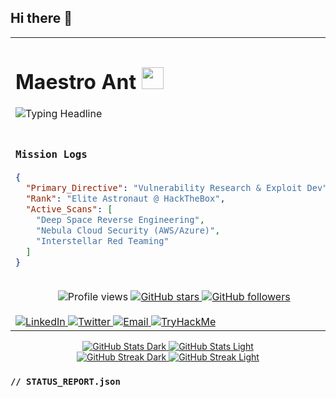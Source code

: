 ## Hi there 👋

<!--
**maestro-ant/maestro-ant** is a ✨ _special_ ✨ repository because its `README.md` (this file) appears on your GitHub profile.

Here are some ideas to get you started:

- 🔭 I’m currently working on ...
- 🌱 I’m currently learning ...
- 👯 I’m looking to collaborate on ...
- 🤔 I’m looking for help with ...
- 💬 Ask me about ...
- 📫 How to reach me: ...
- 😄 Pronouns: ...
- ⚡ Fun fact: ...
-->

<!-- Main Table for Two-Column Layout -->
<table>
<tr>
<td width="65%">

<!-- Left Column: Main Info -->

<!-- Dynamic Typing Headline with a spinning planet -->
<div align="left">
  <h1>
    Maestro Ant 
    <img src="https://media.giphy.com/media/Vgec4i5Jc9u2b1WIQ6/giphy.gif" width="35px">
  </h1>
  <img src="https://readme-typing-svg.herokuapp.com?font=JetBrains+Mono&size=22&color=9F5DFF&width=500&height=50&lines=I'm+a+Penetration+Tester;Cybersecurity+Researcher;Cloud+Security+Explorer;Continuous+Learner" alt="Typing Headline">
</div>

<br>

### `Mission Logs`
```json
{
  "Primary_Directive": "Vulnerability Research & Exploit Dev",
  "Rank": "Elite Astronaut @ HackTheBox",
  "Active_Scans": [
    "Deep Space Reverse Engineering",
    "Nebula Cloud Security (AWS/Azure)",
    "Interstellar Red Teaming"
  ]
}
```
<br>

<!-- Badges -->
<div align="center">
  <img src="https://komarev.com/ghpvc/?username=maestro-ant&label=PROFILE+VIEWS&style=flat&color=E02424" alt="Profile views"/>
  <a href="https://github.com/maestro-ant?tab=repositories">
    <img src="https://img.shields.io/github/stars/maestro-ant?label=STARS&style=flat&color=E02424" alt="GitHub stars"/>
  </a>
  <a href="https://github.com/maestro-ant?tab=followers">
    <img src="https://img.shields.io/github/followers/maestro-ant?label=FOLLOWERS&style=flat&color=E02424" alt="GitHub followers"/>
  </a>
</div>

</br>

<!-- Comms Array -->
<div align="left">
  <a href="https://www.linkedin.com/in/your-linkedin-profile/" target="_blank">
    <img src="https://img.shields.io/badge/-LinkedIn-0D1117?style=for-the-badge&logo=linkedin&logoColor=9F5DFF" alt="LinkedIn">
  </a>

<a href="https://twitter.com/your-twitter-handle" target="_blank">
<img src="https://img.shields.io/badge/-Twitter-0D1117?style=for-the-badge&logo=twitter&logoColor=9F5DFF" alt="Twitter">
</a>

<a href="mailto:youremail@example.com" target="_blank">
<img src="https://img.shields.io/badge/-Signal_Lost-0D1117?style=for-the-badge&logo=gmail&logoColor=9F5DFF" alt="Email">
</a>

<a href="https://tryhackme.com/p/your-thm-profile" target="_blank">
<img src="https://img.shields.io/badge/-Flight_Sim-0D1117?style=for-the-badge&logo=tryhackme&logoColor=9F5DFF" alt="TryHackMe">
</a>
</div>
</td>
<td width="35%" align="center">

<!-- Right Column: Floating Astronaut GIF -->
<img src="https://media.giphy.com/media/c6XTJeqP0mMpjEmd94/giphy.gif" width="100%" alt="Floating Astronaut"> </td> </tr> </table>
<!-- Ship's Telemetry & Trajectory -->
<!-- Light & Dark Mode Compatible GitHub Stats -->

<div align="center">
<!-- Dark Mode Stats -->
<a href="https://github.com/maestro-ant#gh-dark-mode-only">
<img src="https://github-readme-stats.vercel.app/api?username=maestro-ant&show_icons=true&include_all_commits=true&count_private=true&bg_color=0D1117&border_color=9F5DFF&title_color=9F5DFF&icon_color=4DFFFF&text_color=C9D1D9#gh-dark-mode-only" alt="GitHub Stats Dark">
</a>

<!-- Light Mode Stats -->
<a href="https://github.com/maestro-ant#gh-light-mode-only">
<img src="https://github-readme-stats.vercel.app/api?username=maestro-ant&show_icons=true&include_all_commits=true&count_private=true&bg_color=FFFFFF&border_color=9F5DFF&title_color=9F5DFF&icon_color=4DFFFF&text_color=24292F#gh-light-mode-only" alt="GitHub Stats Light">
</a>
</div>

<div align="center">
<!-- Dark Mode Streak -->
<a href="https://github.com/maestro-ant#gh-dark-mode-only">
<img src="https://github-readme-streak-stats.herokuapp.com/?user=maestro-ant&theme=radical&background=0D1117&border=9F5DFF&stroke=9F5DFF&ring=9F5DFF&fire=4DFFFF&currStreakNum=C9D1D9&sideNums=C9D1D9&currStreakLabel=C9D1D9&sideLabels=C9D1D9#gh-dark-mode-only" alt="GitHub Streak Dark">
</a>

<!-- Light Mode Streak -->
<a href="https://github.com/maestro-ant#gh-light-mode-only">
<img src="https://github-readme-streak-stats.herokuapp.com/?user=maestro-ant&theme=default&background=FFFFFF&border=9F5DFF&stroke=9F5DFF&ring=9F5DFF&fire=4DFFFF&currStreakNum=24292F&sideNums=24292F&currStreakLabel=24292F&sideLabels=24292F#gh-light-mode-only" alt="GitHub Streak Light">
</a>
</div>


<!-- Status Report: Thematic "About Me" -->
### `// STATUS_REPORT.json`
